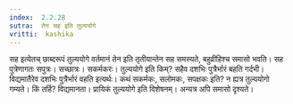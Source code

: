 ```yaml
---
index:  2.2.28
sutra:  तेन सह इति तुल्ययोगे
vritti:  kashika 
---
```


सह इत्येतच् छाब्दरूपं तुल्ययोगे वर्तमानं तेन इति तृतीयान्तेन सह समस्यते, बहुव्रीहिश्च समासो भवति। सह पुत्रेणागतः सपुत्रः। सच्छात्रः। सकर्मकरः। तुल्ययोगे इति किम्? सहैव दशभिः पुत्रैर्भारं बहति गर्दभी। विद्यमातैरेव दशभिः पुत्रैर्भारं वहति इत्यर्थः। कथं सकर्मकः, सलोमकः, सपक्षकः इति? न ह्यत्र तुल्ययोगो गम्यते। किं तर्हि? विद्यमानता। प्रायिकं तुल्ययोगे इति विशेषनम्। अन्यत्र अपि समासो दृश्यते।

